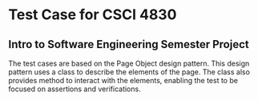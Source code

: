 # Test Case for CSCI 4830
## Intro to Software Engineering Semester Project

The test cases are based on the Page Object design pattern.
This design pattern uses a class to describe the elements of the page.
The class also provides method to interact with the elements, enabling the test to be focused on assertions and verifications.

